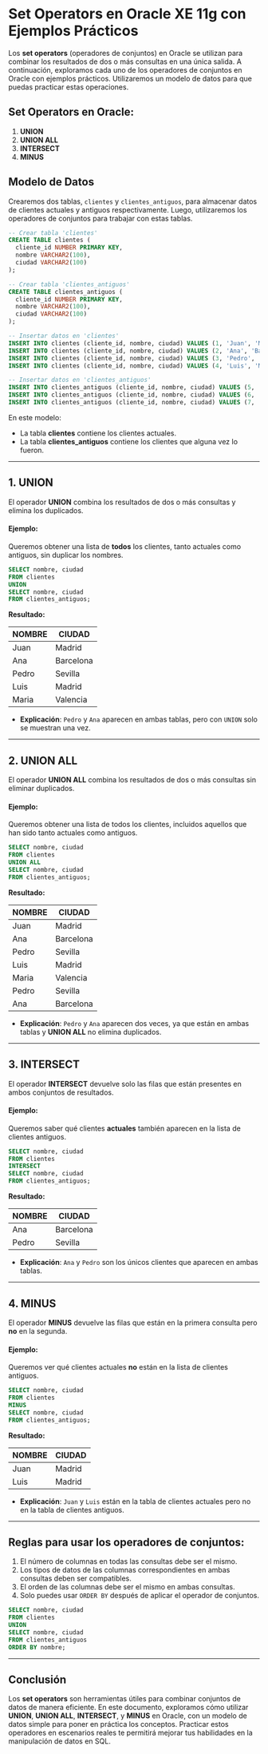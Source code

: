 
# Set Operators en Oracle XE 11g con Ejemplos Prácticos

Los **set operators** (operadores de conjuntos) en Oracle se utilizan para combinar los resultados de dos o más consultas en una única salida. A continuación, exploramos cada uno de los operadores de conjuntos en Oracle con ejemplos prácticos. Utilizaremos un modelo de datos para que puedas practicar estas operaciones.

## Set Operators en Oracle:

1. **UNION**
2. **UNION ALL**
3. **INTERSECT**
4. **MINUS**

## Modelo de Datos

Crearemos dos tablas, `clientes` y `clientes_antiguos`, para almacenar datos de clientes actuales y antiguos respectivamente. Luego, utilizaremos los operadores de conjuntos para trabajar con estas tablas.

```sql
-- Crear tabla 'clientes'
CREATE TABLE clientes (
  cliente_id NUMBER PRIMARY KEY,
  nombre VARCHAR2(100),
  ciudad VARCHAR2(100)
);

-- Crear tabla 'clientes_antiguos'
CREATE TABLE clientes_antiguos (
  cliente_id NUMBER PRIMARY KEY,
  nombre VARCHAR2(100),
  ciudad VARCHAR2(100)
);

-- Insertar datos en 'clientes'
INSERT INTO clientes (cliente_id, nombre, ciudad) VALUES (1, 'Juan', 'Madrid');
INSERT INTO clientes (cliente_id, nombre, ciudad) VALUES (2, 'Ana', 'Barcelona');
INSERT INTO clientes (cliente_id, nombre, ciudad) VALUES (3, 'Pedro', 'Sevilla');
INSERT INTO clientes (cliente_id, nombre, ciudad) VALUES (4, 'Luis', 'Madrid');

-- Insertar datos en 'clientes_antiguos'
INSERT INTO clientes_antiguos (cliente_id, nombre, ciudad) VALUES (5, 'Maria', 'Valencia');
INSERT INTO clientes_antiguos (cliente_id, nombre, ciudad) VALUES (6, 'Pedro', 'Sevilla');
INSERT INTO clientes_antiguos (cliente_id, nombre, ciudad) VALUES (7, 'Ana', 'Barcelona');
```

En este modelo:
- La tabla **clientes** contiene los clientes actuales.
- La tabla **clientes_antiguos** contiene los clientes que alguna vez lo fueron.

---

## 1. UNION

El operador **UNION** combina los resultados de dos o más consultas y elimina los duplicados.

#### Ejemplo:

Queremos obtener una lista de **todos** los clientes, tanto actuales como antiguos, sin duplicar los nombres.

```sql
SELECT nombre, ciudad
FROM clientes
UNION
SELECT nombre, ciudad
FROM clientes_antiguos;
```

**Resultado:**

| NOMBRE | CIUDAD    |
|--------|-----------|
| Juan   | Madrid    |
| Ana    | Barcelona |
| Pedro  | Sevilla   |
| Luis   | Madrid    |
| Maria  | Valencia  |

- **Explicación**: `Pedro` y `Ana` aparecen en ambas tablas, pero con `UNION` solo se muestran una vez.

---

## 2. UNION ALL

El operador **UNION ALL** combina los resultados de dos o más consultas sin eliminar duplicados.

#### Ejemplo:

Queremos obtener una lista de todos los clientes, incluidos aquellos que han sido tanto actuales como antiguos.

```sql
SELECT nombre, ciudad
FROM clientes
UNION ALL
SELECT nombre, ciudad
FROM clientes_antiguos;
```

**Resultado:**

| NOMBRE | CIUDAD    |
|--------|-----------|
| Juan   | Madrid    |
| Ana    | Barcelona |
| Pedro  | Sevilla   |
| Luis   | Madrid    |
| Maria  | Valencia  |
| Pedro  | Sevilla   |
| Ana    | Barcelona |

- **Explicación**: `Pedro` y `Ana` aparecen dos veces, ya que están en ambas tablas y **UNION ALL** no elimina duplicados.

---

## 3. INTERSECT

El operador **INTERSECT** devuelve solo las filas que están presentes en ambos conjuntos de resultados.

#### Ejemplo:

Queremos saber qué clientes **actuales** también aparecen en la lista de clientes antiguos.

```sql
SELECT nombre, ciudad
FROM clientes
INTERSECT
SELECT nombre, ciudad
FROM clientes_antiguos;
```

**Resultado:**

| NOMBRE | CIUDAD    |
|--------|-----------|
| Ana    | Barcelona |
| Pedro  | Sevilla   |

- **Explicación**: `Ana` y `Pedro` son los únicos clientes que aparecen en ambas tablas.

---

## 4. MINUS

El operador **MINUS** devuelve las filas que están en la primera consulta pero **no** en la segunda.

#### Ejemplo:

Queremos ver qué clientes actuales **no** están en la lista de clientes antiguos.

```sql
SELECT nombre, ciudad
FROM clientes
MINUS
SELECT nombre, ciudad
FROM clientes_antiguos;
```

**Resultado:**

| NOMBRE | CIUDAD    |
|--------|-----------|
| Juan   | Madrid    |
| Luis   | Madrid    |

- **Explicación**: `Juan` y `Luis` están en la tabla de clientes actuales pero no en la tabla de clientes antiguos.

---

## Reglas para usar los operadores de conjuntos:

1. El número de columnas en todas las consultas debe ser el mismo.
2. Los tipos de datos de las columnas correspondientes en ambas consultas deben ser compatibles.
3. El orden de las columnas debe ser el mismo en ambas consultas.
4. Solo puedes usar `ORDER BY` después de aplicar el operador de conjuntos.

```sql
SELECT nombre, ciudad
FROM clientes
UNION
SELECT nombre, ciudad
FROM clientes_antiguos
ORDER BY nombre;
```

---

## Conclusión

Los **set operators** son herramientas útiles para combinar conjuntos de datos de manera eficiente. En este documento, exploramos cómo utilizar **UNION**, **UNION ALL**, **INTERSECT**, y **MINUS** en Oracle, con un modelo de datos simple para poner en práctica los conceptos. Practicar estos operadores en escenarios reales te permitirá mejorar tus habilidades en la manipulación de datos en SQL.

